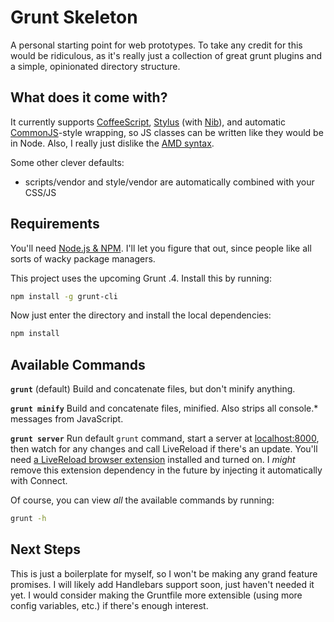 Grunt Skeleton
==============
A personal starting point for web prototypes. To take any credit for this would be ridiculous, as it's really just a collection of great grunt plugins and a simple, opinionated directory structure.

What does it come with?
-----------------------
It currently supports [CoffeeScript](http://coffeescript.org), [Stylus](http://learnboost.github.com/stylus/) (with [Nib](http://visionmedia.github.com/nib/)), and automatic [CommonJS](http://www.commonjs.org)-style wrapping, so JS classes can be written like they would be in Node. Also, I really just dislike the [AMD syntax](http://requirejs.org/docs/whyamd.html).

Some other clever defaults:
* scripts/vendor and style/vendor are automatically combined with your CSS/JS

Requirements
------------

You'll need [Node.js & NPM](http://nodejs.org). I'll let you figure that out, since people like all sorts of wacky package managers.

This project uses the upcoming Grunt .4. Install this by running:

```bash
npm install -g grunt-cli
```

Now just enter the directory and install the local dependencies:

```bash
npm install
```

Available Commands
------------------
**`grunt`** (default)
Build and concatenate files, but don't minify anything.

**`grunt minify`**
Build and concatenate files, minified. Also strips all console.* messages from JavaScript.

**`grunt server`**
Run default `grunt` command, start a server at [localhost:8000](http://localhost:8000/), then watch for any changes and call LiveReload if there's an update. You'll need [a LiveReload browser extension](http://feedback.livereload.com/knowledgebase/articles/86242-how-do-i-install-and-use-the-browser-extensions-) installed and turned on. I *might* remove this extension dependency in the future by injecting it automatically with Connect.

Of course, you can view *all* the available commands by running:

```bash
grunt -h
```

Next Steps
----------
This is just a boilerplate for myself, so I won't be making any grand feature promises. I will likely add Handlebars support soon, just haven't needed it yet. I would consider making the Gruntfile more extensible (using more config variables, etc.) if there's enough interest.